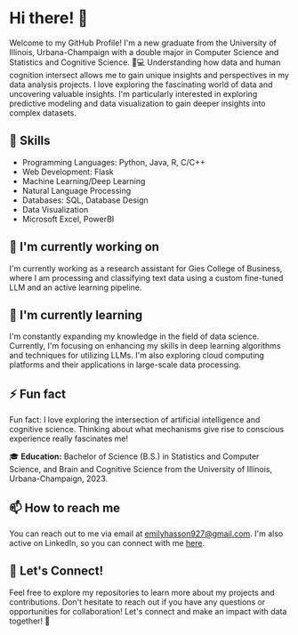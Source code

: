 # Hi there! 👋

Welcome to my GitHub Profile! I'm a new graduate from the University of Illinois, Urbana-Champaign with a double major in Computer Science and Statistics and Cognitive Science. 🧠💻 Understanding how data and human cognition intersect allows me to gain unique insights and perspectives in my data analysis projects. I love exploring the fascinating world of data and uncovering valuable insights. I'm particularly interested in exploring predictive modeling and data visualization to gain deeper insights into complex datasets.

## 💪 Skills

- Programming Languages: Python, Java, R, C/C++
- Web Development: Flask
- Machine Learning/Deep Learning
- Natural Language Processing
- Databases: SQL, Database Design
- Data Visualization
- Microsoft Excel, PowerBI

## 🔭 I'm currently working on

I'm currently working as a research assistant for Gies College of Business, where I am processing and classifying text data using a custom fine-tuned LLM and an active learning pipeline.

## 🌱 I'm currently learning

I'm constantly expanding my knowledge in the field of data science. Currently, I'm focusing on enhancing my skills in deep learning algorithms and techniques for utilizing LLMs. I'm also exploring cloud computing platforms and their applications in large-scale data processing.

## ⚡ Fun fact

Fun fact: I love exploring the intersection of artificial intelligence and cognitive science. Thinking about what mechanisms give rise to conscious experience really fascinates me!

🎓 **Education:** Bachelor of Science (B.S.) in Statistics and Computer Science, and Brain and Cognitive Science from the University of Illinois, Urbana-Champaign, 2023.

## 📫 How to reach me

You can reach out to me via email at [emilyhasson927@gmail.com](mailto:emilyhasson927@gmail.com). I'm also active on LinkedIn, so you can connect with me [here](https://www.linkedin.com/in/emilyphasson).

## 🤝 Let's Connect!

Feel free to explore my repositories to learn more about my projects and contributions. Don't hesitate to reach out if you have any questions or opportunities for collaboration! Let's connect and make an impact with data together! 🌟


<!--
**emilyhasson/emilyhasson** is a ✨ _special_ ✨ repository because its `README.md` (this file) appears on your GitHub profile.

Here are some ideas to get you started:

- 🔭 I’m currently working on ...
- 🌱 I’m currently learning ...
- 👯 I’m looking to collaborate on ...
- 🤔 I’m looking for help with ...
- 💬 Ask me about ...
- 📫 How to reach me: ...
- 😄 Pronouns: ...
- ⚡ Fun fact: ...
-->
